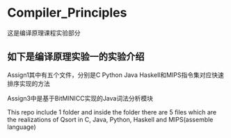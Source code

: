 # Compiler_Principles

这是编译原理课程实验部分

## 如下是编译原理实验一的实验介绍
Assign1其中有五个文件，分别是C Python Java Haskell和MIPS指令集对应快速排序实现的方法

Assign3中是基于BitMINICC实现的Java词法分析模块

This repo include 1 folder and inside the folder there are 5 files which are the realizations of Qsort in C, Java, Python, Haskell and MIPS(assemble language)
